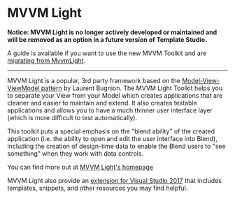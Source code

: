 ﻿# MVVM Light

**Notice: MVVM Light is no longer actively developed or maintained and will be removed as an option in a future version of Template Studio.**

A guide is available if you want to use the new MVVM Toolkit and are [migrating from MvvmLight](https://docs.microsoft.com/windows/communitytoolkit/mvvm/migratingfrommvvmlight?WT.mc_id=WDIT-MVP-5001397).

---

MVVM Light is a popular, 3rd party framework based on the [Model-View-ViewModel pattern](https://en.wikipedia.org/wiki/Model%E2%80%93view%E2%80%93viewmodel)  by Laurent Bugnion. The MVVM Light Toolkit helps you to separate your View from your Model which creates applications that are cleaner and easier to maintain and extend. It also creates testable applications and allows you to have a much thinner user interface layer (which is more difficult to test automatically).

This toolkit puts a special emphasis on the "blend ability" of the created application (i.e. the ability to open and edit the user interface into Blend), including the creation of design-time data to enable the Blend users to "see something" when they work with data controls.

You can find more out at [MVVM Light's homepage](https://github.com/lbugnion/mvvmlight)

MVVM Light also provide an [extension for Visual Studio 2017](https://marketplace.visualstudio.com/items?itemName=LaurentBugnion.MVVMLightforVS2017) that includes templates, snippets, and other resources you may find helpful.
